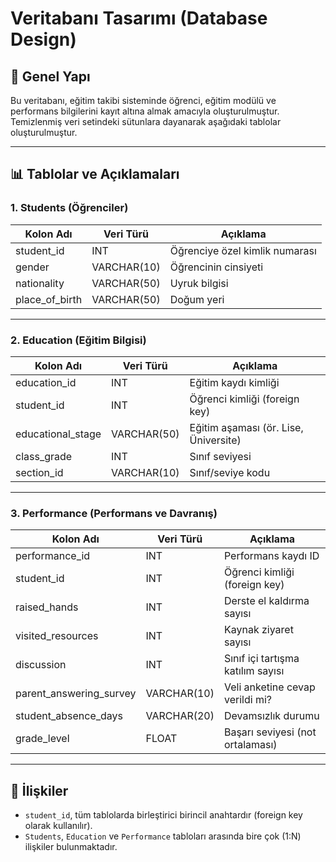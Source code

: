 # Veritabanı Tasarımı (Database Design)

## 📌 Genel Yapı

Bu veritabanı, eğitim takibi sisteminde öğrenci, eğitim modülü ve performans bilgilerini kayıt altına almak amacıyla oluşturulmuştur. Temizlenmiş veri setindeki sütunlara dayanarak aşağıdaki tablolar oluşturulmuştur.

---

## 📊 Tablolar ve Açıklamaları

### 1. Students (Öğrenciler)
| Kolon Adı           | Veri Türü   | Açıklama                         |
|---------------------|-------------|----------------------------------|
| student_id          | INT         | Öğrenciye özel kimlik numarası  |
| gender              | VARCHAR(10) | Öğrencinin cinsiyeti            |
| nationality         | VARCHAR(50) | Uyruk bilgisi                    |
| place_of_birth      | VARCHAR(50) | Doğum yeri                       |

---

### 2. Education (Eğitim Bilgisi)
| Kolon Adı             | Veri Türü   | Açıklama                                      |
|-----------------------|-------------|-----------------------------------------------|
| education_id          | INT         | Eğitim kaydı kimliği                          |
| student_id            | INT         | Öğrenci kimliği (foreign key)                |
| educational_stage     | VARCHAR(50) | Eğitim aşaması (ör. Lise, Üniversite)         |
| class_grade           | INT         | Sınıf seviyesi                                |
| section_id            | VARCHAR(10) | Sınıf/seviye kodu                             |

---

### 3. Performance (Performans ve Davranış)
| Kolon Adı              | Veri Türü   | Açıklama                                      |
|------------------------|-------------|-----------------------------------------------|
| performance_id         | INT         | Performans kaydı ID                           |
| student_id             | INT         | Öğrenci kimliği (foreign key)                |
| raised_hands           | INT         | Derste el kaldırma sayısı                     |
| visited_resources      | INT         | Kaynak ziyaret sayısı                          |
| discussion             | INT         | Sınıf içi tartışma katılım sayısı             |
| parent_answering_survey| VARCHAR(10)| Veli anketine cevap verildi mi?              |
| student_absence_days   | VARCHAR(20)| Devamsızlık durumu                            |
| grade_level            | FLOAT       | Başarı seviyesi (not ortalaması)             |

---

## 🔁 İlişkiler
- `student_id`, tüm tablolarda birleştirici birincil anahtardır (foreign key olarak kullanılır).
- `Students`, `Education` ve `Performance` tabloları arasında bire çok (1:N) ilişkiler bulunmaktadır.

